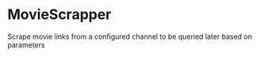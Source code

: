 # MovieScrapper
Scrape movie links from a configured channel to be queried later based on parameters
